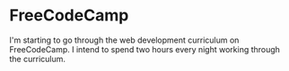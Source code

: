 # FreeCodeCamp

I'm starting to go through the web development curriculum on FreeCodeCamp. I intend to spend two hours every night working through the curriculum. 
